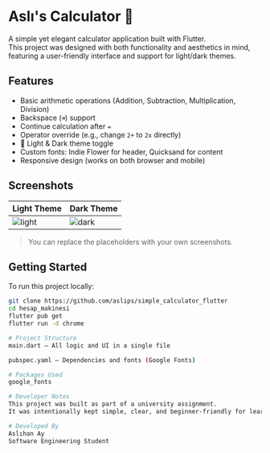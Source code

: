 # Aslı's Calculator 🧮

A simple yet elegant calculator application built with Flutter.  
This project was designed with both functionality and aesthetics in mind, featuring a user-friendly interface and support for light/dark themes.

## Features

- Basic arithmetic operations (Addition, Subtraction, Multiplication, Division)
- Backspace (`⌫`) support
- Continue calculation after `=`
- Operator override (e.g., change `2+` to `2x` directly)
- 🌙 Light & Dark theme toggle
- Custom fonts: Indie Flower for header, Quicksand for content
- Responsive design (works on both browser and mobile)

## Screenshots

| Light Theme | Dark Theme |
|-------------|------------|
| ![light](screenshots/light_mode.png) | ![dark](screenshots/dark_mode.png) |

> You can replace the placeholders with your own screenshots.

## Getting Started

To run this project locally:

```bash
git clone https://github.com/aslips/simple_calculator_flutter
cd hesap_makinesi
flutter pub get
flutter run -d chrome

# Project Structure
main.dart – All logic and UI in a single file

pubspec.yaml – Dependencies and fonts (Google Fonts)

# Packages Used
google_fonts

# Developer Notes
This project was built as part of a university assignment.
It was intentionally kept simple, clear, and beginner-friendly for learning and customization.

# Developed By
Aslıhan Ay
Software Engineering Student


